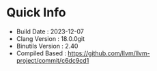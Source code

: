 # Quick Info
* Build Date : 2023-12-07
* Clang Version : 18.0.0git
* Binutils Version : 2.40
* Compiled Based : https://github.com/llvm/llvm-project/commit/c6dc9cd1
